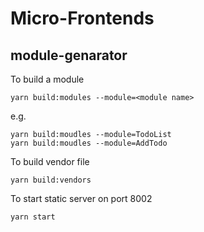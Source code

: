# Micro-Frontends

## module-genarator

To build a module

```
yarn build:modules --module=<module name>
```

e.g.

```
yarn build:moudles --module=TodoList
yarn build:moudles --module=AddTodo
```

To build vendor file

```
yarn build:vendors
```

To start static server on port 8002

```
yarn start
```
